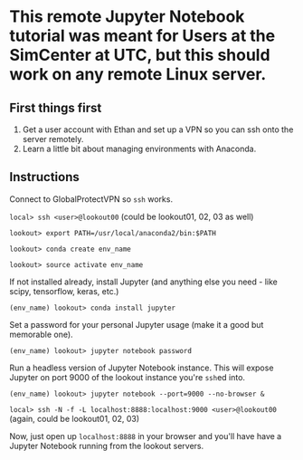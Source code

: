 # This remote Jupyter Notebook tutorial was meant for Users at the SimCenter at UTC, but this should work on any remote Linux server.

## First things first
1. Get a user account with Ethan and set up a VPN so you can ssh onto the server remotely.
2. Learn a little bit about managing environments with Anaconda.

## Instructions
Connect to GlobalProtectVPN so `ssh` works.

```local> ssh <user>@lookout00``` (could be lookout01, 02, 03 as well)

```lookout> export PATH=/usr/local/anaconda2/bin:$PATH```

```lookout> conda create env_name```

```lookout> source activate env_name```

If not installed already, install Jupyter (and anything else you need - like scipy, tensorflow, keras, etc.)

```(env_name) lookout> conda install jupyter```

Set a password for your personal Jupyter usage (make it a good but memorable one).

```(env_name) lookout> jupyter notebook password```

Run a headless version of Jupyter Notebook instance. This will expose Jupyter on port 9000 of the lookout instance you're `ssh`ed into.

```(env_name) lookout> jupyter notebook --port=9000 --no-browser &```

```local> ssh -N -f -L localhost:8888:localhost:9000 <user>@lookout00``` (again, could be lookout01, 02, 03)

Now, just open up `localhost:8888` in your browser and you'll have have a Jupyter Notebook running from the lookout servers.
